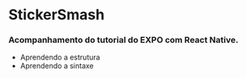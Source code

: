 # StickerSmash

<h3>Acompanhamento do tutorial do EXPO com React Native.</h3>

<ul>
<li>Aprendendo a estrutura</li>
<li>Aprendendo a sintaxe</li>
</ul>
